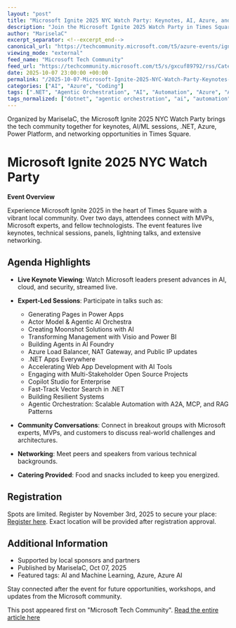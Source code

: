 ```yaml
---
layout: "post"
title: "Microsoft Ignite 2025 NYC Watch Party: Keynotes, AI, Azure, and Community Sessions"
description: "Join the Microsoft Ignite 2025 Watch Party in Times Square, NYC, for two days of live keynotes, technical sessions, and community networking. The agenda covers modern AI, cloud, Azure, coding with .NET, Power Platform, Copilot Studio, and open-source orchestration. Connect with MVPs, Microsoft experts, and local technologists for hands-on discussions and insights."
author: "MariselaC"
excerpt_separator: <!--excerpt_end-->
canonical_url: "https://techcommunity.microsoft.com/t5/azure-events/ignite-nyc-join-the-microsoft-ignite-2026-watch-party-in-times/ec-p/4459801#M661"
viewing_mode: "external"
feed_name: "Microsoft Tech Community"
feed_url: "https://techcommunity.microsoft.com/t5/s/gxcuf89792/rss/Category?category.id=Azure"
date: 2025-10-07 23:00:00 +00:00
permalink: "/2025-10-07-Microsoft-Ignite-2025-NYC-Watch-Party-Keynotes-AI-Azure-and-Community-Sessions.html"
categories: ["AI", "Azure", "Coding"]
tags: [".NET", "Agentic Orchestration", "AI", "Automation", "Azure", "Azure AI Foundry", "Azure Load Balancer", "Cloud", "Coding", "Community", "Copilot Studio", "Microsoft Ignite", "MVP", "Open Source", "Power Apps", "Power BI", "Vector Search"]
tags_normalized: ["dotnet", "agentic orchestration", "ai", "automation", "azure", "azure ai foundry", "azure load balancer", "cloud", "coding", "community", "copilot studio", "microsoft ignite", "mvp", "open source", "power apps", "power bi", "vector search"]
---
```


Organized by MariselaC, the Microsoft Ignite 2025 NYC Watch Party brings the tech community together for keynotes, AI/ML sessions, .NET, Azure, Power Platform, and networking opportunities in Times Square.<!--excerpt_end-->

# Microsoft Ignite 2025 NYC Watch Party

**Event Overview**

Experience Microsoft Ignite 2025 in the heart of Times Square with a vibrant local community. Over two days, attendees connect with MVPs, Microsoft experts, and fellow technologists. The event features live keynotes, technical sessions, panels, lightning talks, and extensive networking.

## Agenda Highlights

- **Live Keynote Viewing**: Watch Microsoft leaders present advances in AI, cloud, and security, streamed live.
- **Expert-Led Sessions**: Participate in talks such as:
  - Generating Pages in Power Apps
  - Actor Model & Agentic AI Orchestra
  - Creating Moonshot Solutions with AI
  - Transforming Management with Visio and Power BI
  - Building Agents in AI Foundry
  - Azure Load Balancer, NAT Gateway, and Public IP updates
  - .NET Apps Everywhere
  - Accelerating Web App Development with AI Tools
  - Engaging with Multi-Stakeholder Open Source Projects
  - Copilot Studio for Enterprise
  - Fast-Track Vector Search in .NET
  - Building Resilient Systems
  - Agentic Orchestration: Scalable Automation with A2A, MCP, and RAG Patterns

- **Community Conversations**: Connect in breakout groups with Microsoft experts, MVPs, and customers to discuss real-world challenges and architectures.
- **Networking**: Meet peers and speakers from various technical backgrounds.
- **Catering Provided**: Food and snacks included to keep you energized.

## Registration

Spots are limited. Register by November 3rd, 2025 to secure your place: [Register here](https://forms.office.com/pages/responsepage.aspx?id=v4j5cvGGr0GRqy180BHbRxGi2GiVuV1AjjjdNwUPJZ9UN0xJVjlERTRHVjFDRFc3QkROODQxU1JJQy4u&route=shorturl). Exact location will be provided after registration approval.

## Additional Information

- Supported by local sponsors and partners
- Published by MariselaC, Oct 07, 2025
- Featured tags: AI and Machine Learning, Azure, Azure AI

Stay connected after the event for future opportunities, workshops, and updates from the Microsoft community.

This post appeared first on "Microsoft Tech Community". [Read the entire article here](https://techcommunity.microsoft.com/t5/azure-events/ignite-nyc-join-the-microsoft-ignite-2026-watch-party-in-times/ec-p/4459801#M661)
